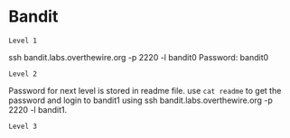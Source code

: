 # Bandit

`Level 1`

ssh bandit.labs.overthewire.org -p 2220 -l bandit0
Password: bandit0

`Level 2`

Password for next level is stored in readme file.
use `cat readme` to get the password and login to bandit1 using ssh bandit.labs.overthewire.org -p 2220 -l bandit1.

`Level 3`
